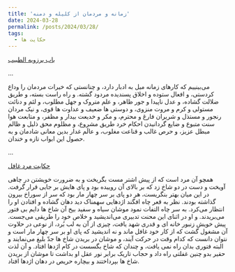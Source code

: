 ```yaml
---
title: 'زمانه و مردمان از کلیله و دمنه'
date: 2024-03-28
permalink: /posts/2024/03/28/
tags:
  - حکایت ها
---
```


[باب برزویه الطبیب ](https://ganjoor.net/monshi/kelile-demni/borzooye/sh12)

...

می‌بینییم که کارهای زمانه میل به ادبار دارد، و چنانستی که خیرات مردمان را وداع کردستی، و افعال ستوده و اخلاق پسندیده مردود گشته. و راه راست بسته، و طریق ضلالت گشاده، و عدل ناپیدا و جور ظاهر، و علم متروک و جهل مطلوب، و لئم و دنائت مستولی و کرم و مروت منزوی، و دوستی ها ضعیف و عداوت ها قوی، و نیک مردان رنجور و مستذل و شریران فارغ و محترم، و مکر و خدیعت بیدار و مظفر، و متابعت هوا سنت متبوع و ضایع گردانیدن احکام خرد طریق مشروع، و مظلوم محق ذلیل و ظالم مبطل عزیز، و حرص غالب و قناعت مغلوب، و عالَم غدار بدین معانی شادمان و به حصول این ابواب تازه و خندان.

...

[حکایت مرد غافل](https://ganjoor.net/monshi/kelile-demni/borzooye/sh13)

همچو آن مرد است که از پیش اشتر مست بگریخت و به ضرورت خویشتن در چاهی آویخت و دست در دو شاخ زد که بر بالای آن روییده بود و پای هایش بر جایی قرار گرفت. در این میان بهتر بنگریست، هر دو پای بر سر چهار مار بود که سر از سوراخ بیرون گذاشته بودند. نظر به قعر چاه افگند اژدهایی سهمناک دید دهان گشاده و افتادن او را انتظار می‌کرد. به سر چاه التفات نمود موشان سیاه و سفید بیخ آن شاخ ها دایم بی فتور می‌بریدند. و او در اثنای این محنت تدبیری می‌اندیشید و خلاص خود را طریقی می‌جست. پیش خویش زنبور خانه ای و قدری شهد یافت، چیزی از آن به لب بُرد، از نوعی در حلاوت آن مشغول گشت که از کار خود غافل ماند و نه اندیشید که پای او بر سر چهار مار است و نتوان دانست که کدام وقت در حرکت آیند، و موشان در بریدن شاخ ها جدّ بلیغ می‌نمایند و البته فتوری بدان راه نمی یافت، و چندان که شاخ بگسست در کام اژدها افتاد. و آن لذت حقیر بدو چنین غفلتی راه داد و حجاب تاریک برابر نور عقل او بداشت تا موشان از بریدن شاخ ها بپرداختند و بیچاره حریص در دهان اژدها افتاد.

